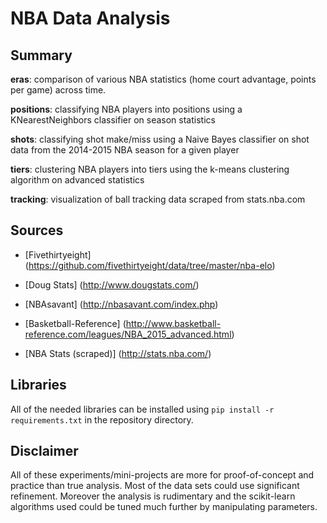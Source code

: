 NBA Data Analysis
===============

Summary
-------------------
**eras**: comparison of various NBA statistics (home court advantage, points per game) across time.

**positions**: classifying NBA players into positions using a KNearestNeighbors classifier on season statistics

**shots**: classifying shot make/miss using a Naive Bayes classifier on shot data from the 2014-2015 NBA season for a given player

**tiers**: clustering NBA players into tiers using the k-means clustering algorithm on advanced statistics

**tracking**: visualization of ball tracking data scraped from stats.nba.com


Sources
-------------------
* [Fivethirtyeight] (https://github.com/fivethirtyeight/data/tree/master/nba-elo)

* [Doug Stats] (http://www.dougstats.com/)

* [NBAsavant] (http://nbasavant.com/index.php)

* [Basketball-Reference] (http://www.basketball-reference.com/leagues/NBA_2015_advanced.html)

* [NBA Stats (scraped)] (http://stats.nba.com/)


Libraries
-------------------

All of the needed libraries can be installed using `pip install -r requirements.txt` in the repository directory.


Disclaimer
-------------------

All of these experiments/mini-projects are more for proof-of-concept and practice than true analysis. Most of the data sets could use significant refinement. Moreover the analysis is rudimentary and the scikit-learn algorithms used could be tuned much further by manipulating parameters.
